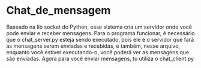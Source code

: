 # Chat_de_mensagem
Baseado na lib socket do Python, esse sistema cria um servidor onde você pode enviar e receber mensagens. Para o programa funcionar, é necessário que o chat_server.py esteja sendo executado, pois ele é o servidor que fará as mensagens serem enviadas e recebidas, e também, nesse arquivo, enquanto você estiver executando-o, você poderá ver as mensagens que são enviadas. Agora para você enviar mensagens, tu utiliza o chat_client.py
